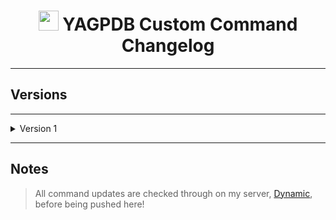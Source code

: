 <h1 align="center"><img src="https://yagpdb.xyz/static/img/logo_y.png" height=32px width=32px></img>&nbspYAGPDB Custom Command Changelog</h1>


---

## Versions

---
<details>
<summary>Version 1</summary>

- **V1**  
	**•** [`V1.0`](https://github.com/Ranger-4297/Dynamic-YAGPDB-ccs/releases/tag/V1) - Now Obsolete.  
	**•** [`V1.4`](https://github.com/Ranger-4297/Dynamic-YAGPDB-ccs/releases/tag/V1.4) - Current version.  
	**•** `v1.9` - Planned.  
</details>

---

## Notes
> All command updates are checked through on my server, [Dynamic](https://discord.gg/ekMQH384KC), before being pushed here!
